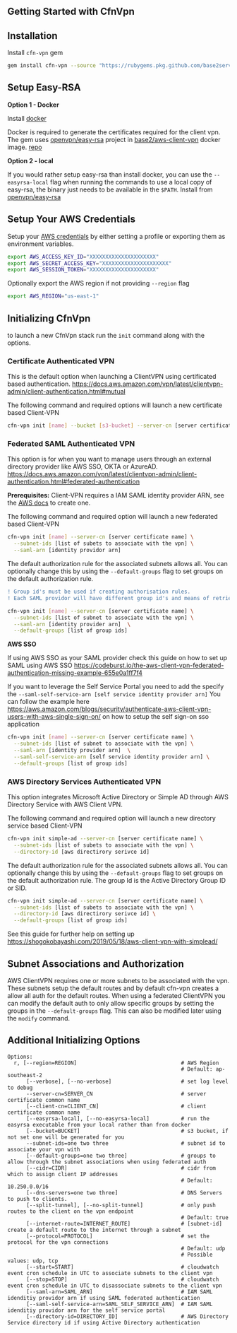## Getting Started with CfnVpn

## Installation

Install `cfn-vpn` gem

```bash
gem install cfn-vpn --source "https://rubygems.pkg.github.com/base2services"
```

## Setup Easy-RSA

**Option 1 - Docker**

Install [docker](https://docs.docker.com/install/)

Docker is required to generate the certificates required for the client vpn.
The gem uses [openvpn/easy-rsa](https://github.com/OpenVPN/easy-rsa) project in [base2/aws-client-vpn](https://hub.docker.com/r/base2/aws-client-vpn) docker image. [repo](https://github.com/base2Services/ciinabox-containers/tree/master/easy-rsa)

**Option 2 - local**

If you would rather setup easy-rsa than install docker, you can use the `--easyrsa-local` flag when running the commands to use a local copy of easy-rsa, the binary just needs to be available in the `$PATH`. Install from [openvpn/easy-rsa](https://github.com/OpenVPN/easy-rsa)


## Setup Your AWS Credentials

Setup your [AWS credentials](https://docs.aws.amazon.com/cli/latest/userguide/cli-chap-configure.html) by either setting a profile or exporting them as environment variables.

```bash
export AWS_ACCESS_KEY_ID="XXXXXXXXXXXXXXXXXXXXX"
export AWS_SECRET_ACCESS_KEY="XXXXXXXXXXXXXXXXXXXXX"
export AWS_SESSION_TOKEN="XXXXXXXXXXXXXXXXXXXXX"
```

Optionally export the AWS region if not providing `--region` flag

```bash
export AWS_REGION="us-east-1"
```


## Initializing CfnVpn

to launch a new CfnVpn stack run the `init` command along with the options.

### Certificate Authenticated VPN

This is the default option when launching a ClientVPN using certificated based authentication. https://docs.aws.amazon.com/vpn/latest/clientvpn-admin/client-authentication.html#mutual

The following command and required options will launch a new certificate based Client-VPN

```sh
cfn-vpn init [name] --bucket [s3-bucket] --server-cn [server certificate name] --subnet-ids [list of subets to associate with the vpn]
```


### Federated SAML Authenticated VPN

This option is for when you want to manage users through an external directory provider like AWS SSO, OKTA or AzureAD. https://docs.aws.amazon.com/vpn/latest/clientvpn-admin/client-authentication.html#federated-authentication

**Prerequisites:** Client-VPN requires a IAM SAML identity provider ARN, see the [AWS docs](https://docs.aws.amazon.com/IAM/latest/UserGuide/id_roles_providers_create_saml.html) to create one.

The following command and required option will launch a new federated based Client-VPN

```sh
cfn-vpn init [name] --server-cn [server certificate name] \
  --subnet-ids [list of subets to associate with the vpn] \
  --saml-arn [identity providor arn]
```

The default authorization rule for the associated subnets allows all. You can optionally change this by using the `--default-groups` flag to set groups on the default authorization rule. 

```diff
! Group id's must be used if creating authorisation rules. 
! Each SAML providor will have different group id's and means of retrieving them.
```

```sh
cfn-vpn init [name] --server-cn [server certificate name] \
  --subnet-ids [list of subnet to associate with the vpn] \
  --saml-arn [identity provider arn]  \
  --default-groups [list of group ids]
```

**AWS SSO**

If using AWS SSO as your SAML provider check this guide on how to set up SAML using AWS SSO https://codeburst.io/the-aws-client-vpn-federated-authentication-missing-example-655e0a1ff7f4

If you want to leverage the Self Service Portal you need to add the specify the `--saml-self-service-arn [self service identity provider arn]` You can follow the example here https://aws.amazon.com/blogs/security/authenticate-aws-client-vpn-users-with-aws-single-sign-on/ on how to setup the self sign-on sso application

```sh
cfn-vpn init [name] --server-cn [server certificate name] \
  --subnet-ids [list of subnet to associate with the vpn] \
  --saml-arn [identity provider arn]  \
  --saml-self-service-arn [self service identity provider arn] \
  --default-groups [list of group ids]
```

### AWS Directory Services Authenticated VPN

This option integrates Microsoft Active Directory or Simple AD through AWS Directory Service with AWS Client VPN.

The following command and required option will launch a new directory service based Client-VPN

```sh
cfn-vpn init simple-ad --server-cn [server certificate name] \
  --subnet-ids [list of subets to associate with the vpn] \
  --directory-id [aws directirory serivce id]
```

The default authorization rule for the associated subnets allows all. You can optionally change this by using the `--default-groups` flag to set groups on the default authorization rule. The group Id is the Active Directory Group ID or SID.

```sh
cfn-vpn init simple-ad --server-cn [server certificate name] \
  --subnet-ids [list of subets to associate with the vpn] \
  --directory-id [aws directirory serivce id] \
  --default-groups [list of group ids]
```

See this guide for further help on setting up https://shogokobayashi.com/2019/05/18/aws-client-vpn-with-simplead/

## Subnet Associations and Authorization

AWS ClientVPN requires one or more subnets to be associated with the vpn. These subnets setup the default routes and by default cfn-vpn creates a allow all auth for the default routes.
When using a federated ClientVPN you can modify the default auth to only allow specific groups by setting the groups in the `--default-groups` flag. This can also be modified later using the `modify` command.

## Additional Initializing Options

```
Options:
  r, [--region=REGION]                                 # AWS Region
                                                       # Default: ap-southeast-2
      [--verbose], [--no-verbose]                      # set log level to debug
      --server-cn=SERVER_CN                            # server certificate common name
      [--client-cn=CLIENT_CN]                          # client certificate common name
      [--easyrsa-local], [--no-easyrsa-local]          # run the easyrsa executable from your local rather than from docker
      [--bucket=BUCKET]                                # s3 bucket, if not set one will be generated for you
      --subnet-ids=one two three                       # subnet id to associate your vpn with
      [--default-groups=one two three]                 # groups to allow through the subnet associations when using federated auth
      [--cidr=CIDR]                                    # cidr from which to assign client IP addresses
                                                       # Default: 10.250.0.0/16
      [--dns-servers=one two three]                    # DNS Servers to push to clients.
      [--split-tunnel], [--no-split-tunnel]            # only push routes to the client on the vpn endpoint
                                                       # Default: true
      [--internet-route=INTERNET_ROUTE]                # [subnet-id] create a default route to the internet through a subnet
      [--protocol=PROTOCOL]                            # set the protocol for the vpn connections
                                                       # Default: udp
                                                       # Possible values: udp, tcp
      [--start=START]                                  # cloudwatch event cron schedule in UTC to associate subnets to the client vpn
      [--stop=STOP]                                    # cloudwatch event cron schedule in UTC to disassociate subnets to the client vpn
      [--saml-arn=SAML_ARN]                            # IAM SAML idenditiy providor arn if using SAML federated authentication
      [--saml-self-service-arn=SAML_SELF_SERVICE_ARN]  # IAM SAML idenditiy providor arn for the self service portal
      [--directory-id=DIRECTORY_ID]                    # AWS Directory Service directory id if using Active Directory authentication
```
